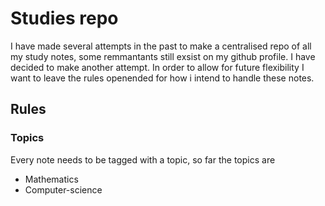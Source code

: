 # Studies repo
I have made several attempts in the past to make a centralised repo of all my study notes, some remmantants still exsist on my github profile. I have decided to make another attempt. In order to allow for future flexibility I want to leave the rules openended for how i intend to handle these notes.

## Rules

### Topics
Every note needs to be tagged with a topic, so far the topics are
- Mathematics
- Computer-science

